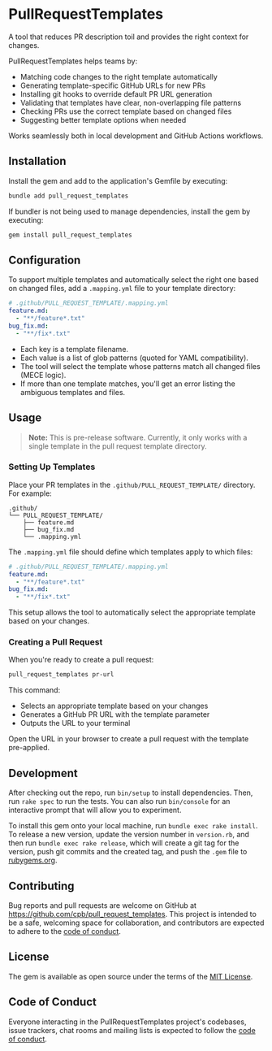 # PullRequestTemplates

A tool that reduces PR description toil and provides the right context for changes.

PullRequestTemplates helps teams by:
- Matching code changes to the right template automatically
- Generating template-specific GitHub URLs for new PRs
- Installing git hooks to override default PR URL generation
- Validating that templates have clear, non-overlapping file patterns
- Checking PRs use the correct template based on changed files
- Suggesting better template options when needed

Works seamlessly both in local development and GitHub Actions workflows.

## Installation

Install the gem and add to the application's Gemfile by executing:

```bash
bundle add pull_request_templates
```

If bundler is not being used to manage dependencies, install the gem by executing:

```bash
gem install pull_request_templates
```

## Configuration

To support multiple templates and automatically select the right one based on changed files, add a `.mapping.yml` file to your template directory:

```yaml
# .github/PULL_REQUEST_TEMPLATE/.mapping.yml
feature.md:
  - "**/feature*.txt"
bug_fix.md:
  - "**/fix*.txt"
```

- Each key is a template filename.
- Each value is a list of glob patterns (quoted for YAML compatibility).
- The tool will select the template whose patterns match all changed files (MECE logic).
- If more than one template matches, you'll get an error listing the ambiguous templates and files.

## Usage

> **Note:** This is pre-release software. Currently, it only works with a single template in the pull request template directory.

### Setting Up Templates

Place your PR templates in the `.github/PULL_REQUEST_TEMPLATE/` directory. For example:

```
.github/
└── PULL_REQUEST_TEMPLATE/
    ├── feature.md
    ├── bug_fix.md
    └── .mapping.yml
```

The `.mapping.yml` file should define which templates apply to which files:

```yaml
# .github/PULL_REQUEST_TEMPLATE/.mapping.yml
feature.md:
  - "**/feature*.txt"
bug_fix.md:
  - "**/fix*.txt"
```

This setup allows the tool to automatically select the appropriate template based on your changes.

### Creating a Pull Request

When you're ready to create a pull request:

```bash
pull_request_templates pr-url
```

This command:
- Selects an appropriate template based on your changes
- Generates a GitHub PR URL with the template parameter
- Outputs the URL to your terminal

Open the URL in your browser to create a pull request with the template pre-applied.

## Development

After checking out the repo, run `bin/setup` to install dependencies. Then, run `rake spec` to run the tests. You can also run `bin/console` for an interactive prompt that will allow you to experiment.

To install this gem onto your local machine, run `bundle exec rake install`. To release a new version, update the version number in `version.rb`, and then run `bundle exec rake release`, which will create a git tag for the version, push git commits and the created tag, and push the `.gem` file to [rubygems.org](https://rubygems.org).

## Contributing

Bug reports and pull requests are welcome on GitHub at https://github.com/cpb/pull_request_templates. This project is intended to be a safe, welcoming space for collaboration, and contributors are expected to adhere to the [code of conduct](https://github.com/cpb/pull_request_templates/blob/main/CODE_OF_CONDUCT.md).

## License

The gem is available as open source under the terms of the [MIT License](https://opensource.org/licenses/MIT).

## Code of Conduct

Everyone interacting in the PullRequestTemplates project's codebases, issue trackers, chat rooms and mailing lists is expected to follow the [code of conduct](https://github.com/cpb/pull_request_templates/blob/main/CODE_OF_CONDUCT.md).
